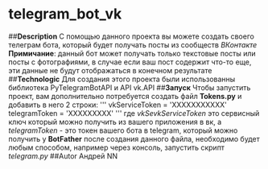 # telegram_bot_vk
##**Description**
С помощью данного проекта вы можете создать своего телеграм бота, который будет получать посты из сообществ _ВКонтакте_
**Примичание**: данный бот может получать только текстовые посты или посты с фотографиями, в случае если ваш пост содержит что-то еще, эти данные не будут отображаться в конечном результате
##**Technologic**
Для создания этого проекта были использованны библиотека PyTelegramBotAPI и API vk.API
##**Запуск**
Чтобы запустить проект, вам дополнительно потребуется создать файл **Tokens.py** и добавить в него 2 строки:
'''
vkServiceToken = 'XXXXXXXXXXX'
telegramToken = 'XXXXXXXXX'
'''
где _vkSevkServiceToken_ это сервисный ключ который можно получить из вашего приложения в вк, а _telegramToken_ - это токен вашего бота в telegram, который можно получить у **BotFather**
после создания данного файла, необходимо будет любым способом, например через консоль, запустить скрипт _telegram.py_
##Autor
Андрей NN
